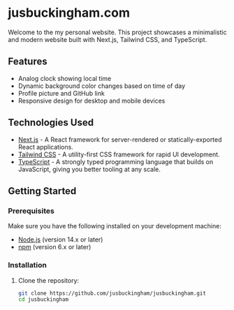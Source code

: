 # jusbuckingham.com

Welcome to the my personal website.  This project showcases a minimalistic and modern website built with Next.js, Tailwind CSS, and TypeScript.

## Features

- Analog clock showing local time
- Dynamic background color changes based on time of day
- Profile picture and GitHub link
- Responsive design for desktop and mobile devices

## Technologies Used

- [Next.js](https://nextjs.org/) - A React framework for server-rendered or statically-exported React applications.
- [Tailwind CSS](https://tailwindcss.com/) - A utility-first CSS framework for rapid UI development.
- [TypeScript](https://www.typescriptlang.org/) - A strongly typed programming language that builds on JavaScript, giving you better tooling at any scale.

## Getting Started

### Prerequisites

Make sure you have the following installed on your development machine:

- [Node.js](https://nodejs.org/) (version 14.x or later)
- [npm](https://www.npmjs.com/) (version 6.x or later)

### Installation

1. Clone the repository:

   ```bash
   git clone https://github.com/jusbuckingham/jusbuckingham.git
   cd jusbuckingham
